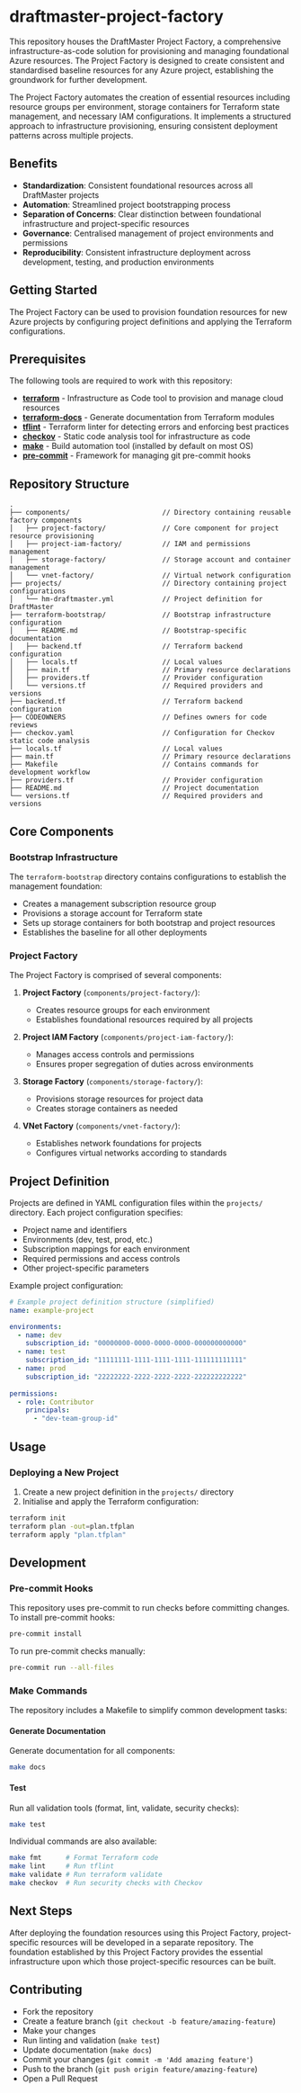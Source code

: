# draftmaster-project-factory

This repository houses the DraftMaster Project Factory, a comprehensive infrastructure-as-code solution for provisioning and managing foundational Azure resources. The Project Factory is designed to create consistent and standardised baseline resources for any Azure project, establishing the groundwork for further development.

The Project Factory automates the creation of essential resources including resource groups per environment, storage containers for Terraform state management, and necessary IAM configurations. It implements a structured approach to infrastructure provisioning, ensuring consistent deployment patterns across multiple projects.

## Benefits

- **Standardization**: Consistent foundational resources across all DraftMaster projects
- **Automation**: Streamlined project bootstrapping process
- **Separation of Concerns**: Clear distinction between foundational infrastructure and project-specific resources
- **Governance**: Centralised management of project environments and permissions
- **Reproducibility**: Consistent infrastructure deployment across development, testing, and production environments

## Getting Started

The Project Factory can be used to provision foundation resources for new Azure projects by configuring project definitions and applying the Terraform configurations.

## Prerequisites

The following tools are required to work with this repository:

- [**terraform**](https://www.terraform.io/) - Infrastructure as Code tool to provision and manage cloud resources
- [**terraform-docs**](https://terraform-docs.io/) - Generate documentation from Terraform modules
- [**tflint**](https://github.com/terraform-linters/tflint) - Terraform linter for detecting errors and enforcing best practices
- [**checkov**](https://www.checkov.io/2.Basics/Installing%20Checkov.html) - Static code analysis tool for infrastructure as code
- [**make**](https://www.gnu.org/software/make/manual/make.html) - Build automation tool (installed by default on most OS)
- [**pre-commit**](https://pre-commit.com/) - Framework for managing git pre-commit hooks

## Repository Structure

```
.
├── components/                       // Directory containing reusable factory components
│   ├── project-factory/              // Core component for project resource provisioning
│   ├── project-iam-factory/          // IAM and permissions management
│   ├── storage-factory/              // Storage account and container management
│   └── vnet-factory/                 // Virtual network configuration
├── projects/                         // Directory containing project configurations
│   └── hm-draftmaster.yml            // Project definition for DraftMaster
├── terraform-bootstrap/              // Bootstrap infrastructure configuration
│   ├── README.md                     // Bootstrap-specific documentation
│   ├── backend.tf                    // Terraform backend configuration
│   ├── locals.tf                     // Local values
│   ├── main.tf                       // Primary resource declarations
│   ├── providers.tf                  // Provider configuration
│   └── versions.tf                   // Required providers and versions
├── backend.tf                        // Terraform backend configuration
├── CODEOWNERS                        // Defines owners for code reviews
├── checkov.yaml                      // Configuration for Checkov static code analysis
├── locals.tf                         // Local values
├── main.tf                           // Primary resource declarations
├── Makefile                          // Contains commands for development workflow
├── providers.tf                      // Provider configuration
├── README.md                         // Project documentation
└── versions.tf                       // Required providers and versions
```

## Core Components

### Bootstrap Infrastructure

The `terraform-bootstrap` directory contains configurations to establish the management foundation:

- Creates a management subscription resource group
- Provisions a storage account for Terraform state
- Sets up storage containers for both bootstrap and project resources
- Establishes the baseline for all other deployments

### Project Factory

The Project Factory is comprised of several components:

1. **Project Factory** (`components/project-factory/`):
   - Creates resource groups for each environment
   - Establishes foundational resources required by all projects

2. **Project IAM Factory** (`components/project-iam-factory/`):
   - Manages access controls and permissions
   - Ensures proper segregation of duties across environments

3. **Storage Factory** (`components/storage-factory/`):
   - Provisions storage resources for project data
   - Creates storage containers as needed

4. **VNet Factory** (`components/vnet-factory/`):
   - Establishes network foundations for projects
   - Configures virtual networks according to standards

## Project Definition

Projects are defined in YAML configuration files within the `projects/` directory. Each project configuration specifies:

- Project name and identifiers
- Environments (dev, test, prod, etc.)
- Subscription mappings for each environment
- Required permissions and access controls
- Other project-specific parameters

Example project configuration:

```yaml
# Example project definition structure (simplified)
name: example-project

environments:
  - name: dev
    subscription_id: "00000000-0000-0000-0000-000000000000"
  - name: test
    subscription_id: "11111111-1111-1111-1111-111111111111"
  - name: prod
    subscription_id: "22222222-2222-2222-2222-222222222222"
    
permissions:
  - role: Contributor
    principals:
      - "dev-team-group-id"
```

## Usage

### Deploying a New Project

1. Create a new project definition in the `projects/` directory
2. Initialise and apply the Terraform configuration:

```bash
terraform init
terraform plan -out=plan.tfplan
terraform apply "plan.tfplan"
```

## Development

### Pre-commit Hooks

This repository uses pre-commit to run checks before committing changes. To install pre-commit hooks:

```bash
pre-commit install
```

To run pre-commit checks manually:

```bash
pre-commit run --all-files
```

### Make Commands

The repository includes a Makefile to simplify common development tasks:

#### Generate Documentation

Generate documentation for all components:

```bash
make docs
```

#### Test

Run all validation tools (format, lint, validate, security checks):

```bash
make test
```

Individual commands are also available:

```bash
make fmt      # Format Terraform code
make lint     # Run tflint
make validate # Run terraform validate
make checkov  # Run security checks with Checkov
```

## Next Steps

After deploying the foundation resources using this Project Factory, project-specific resources will be developed in a separate repository. The foundation established by this Project Factory provides the essential infrastructure upon which those project-specific resources can be built.

## Contributing

- Fork the repository
- Create a feature branch (`git checkout -b feature/amazing-feature`)
- Make your changes
- Run linting and validation (`make test`)
- Update documentation (`make docs`)
- Commit your changes (`git commit -m 'Add amazing feature'`)
- Push to the branch (`git push origin feature/amazing-feature`)
- Open a Pull Request
